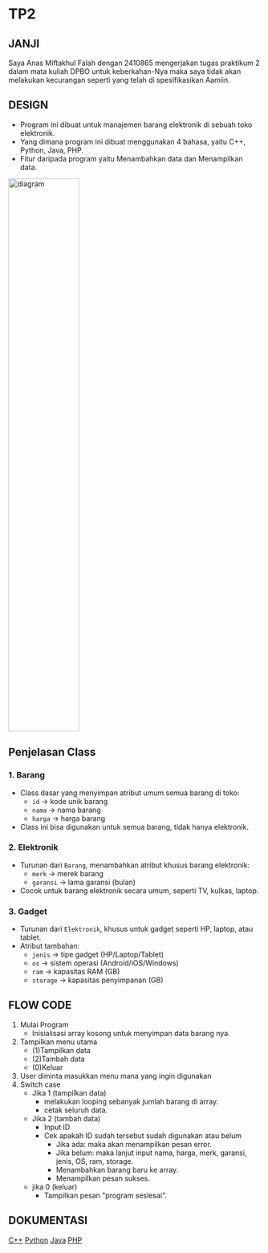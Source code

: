 # TP2

## JANJI
Saya Anas Miftakhul Falah dengan 2410865 mengerjakan tugas praktikum 2
dalam mata kuliah DPBO untuk keberkahan-Nya maka saya
tidak akan melakukan kecurangan seperti yang telah di spesifikasikan Aamiin.

## DESIGN
- Program ini dibuat untuk manajemen barang elektronik di sebuah toko elektronik.
- Yang dimana program ini dibuat menggunakan 4 bahasa, yaitu C++, Python, Java, PHP.
- Fitur daripada program yaitu Menambahkan data dan Menampilkan data.

<img width="141" height="1101" alt="diagram" src="https://github.com/user-attachments/assets/e5046377-e689-40c4-a67f-6f9dd1195550" />

## Penjelasan Class

### 1. **Barang**
- Class dasar yang menyimpan atribut umum semua barang di toko:
  - `id` → kode unik barang
  - `nama` → nama barang
  - `harga` → harga barang
- Class ini bisa digunakan untuk semua barang, tidak hanya elektronik.

### 2. **Elektronik**
- Turunan dari `Barang`, menambahkan atribut khusus barang elektronik:
  - `merk` → merek barang
  - `garansi` → lama garansi (bulan)
- Cocok untuk barang elektronik secara umum, seperti TV, kulkas, laptop.

### 3. **Gadget**
- Turunan dari `Elektronik`, khusus untuk gadget seperti HP, laptop, atau tablet.
- Atribut tambahan:
  - `jenis` → tipe gadget (HP/Laptop/Tablet)
  - `os` → sistem operasi (Android/iOS/Windows)
  - `ram` → kapasitas RAM (GB)
  - `storage` → kapasitas penyimpanan (GB)

## FLOW CODE
1. Mulai Program
   - Inisialisasi array kosong untuk menyimpan data barang nya.
2. Tampilkan menu utama
   - (1)Tampilkan data
   - (2)Tambah data
   - (0)Keluar 
4. User diminta masukkan menu mana yang ingin digunakan
5. Switch case
   - Jika 1 (tampilkan data)
     - melakukan looping sebanyak jumlah barang di array.
     - cetak seluruh data.
   - Jika 2 (tambah data)
     - Input ID
     - Cek apakah ID sudah tersebut sudah digunakan atau belum
       - Jika ada: maka akan menampilkan pesan error.
       - Jika belum: maka lanjut input nama, harga, merk, garansi, jenis, OS, ram, storage.
       - Menambahkan barang baru ke array.
       - Menampilkan pesan sukses.
   - jika 0 (keluar)
     - Tampilkan pesan "program seslesai".

## DOKUMENTASI
  [C++](https://youtu.be/roqXka-M8CU)
  [Python](https://youtu.be/7albYApEieI)
  [Java](https://youtu.be/KLG1uiMVugc)
  [PHP](https://youtu.be/o-ByUP5262Q)
      
